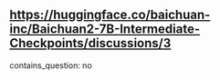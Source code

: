 ## https://huggingface.co/baichuan-inc/Baichuan2-7B-Intermediate-Checkpoints/discussions/3

contains_question: no